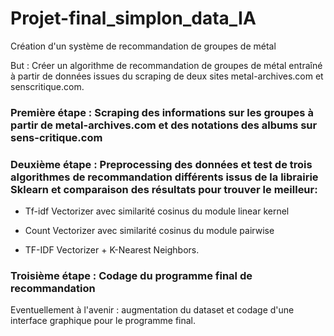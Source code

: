 # Projet-final_simplon_data_IA
Création d'un système de recommandation de groupes de métal

But : Créer un algorithme de recommandation de groupes de métal entraîné à partir de données issues du scraping de deux sites metal-archives.com et senscritique.com. 

### Première étape : Scraping des informations sur les groupes à partir de metal-archives.com et des notations des albums sur sens-critique.com

### Deuxième étape : Preprocessing des données et test de trois algorithmes de recommandation différents issus de la librairie Sklearn et comparaison des résultats pour trouver le meilleur: 

- Tf-idf Vectorizer avec similarité cosinus du module linear kernel

- Count Vectorizer avec similarité cosinus du module pairwise 

- TF-IDF Vectorizer + K-Nearest Neighbors. 

### Troisième étape : Codage du programme final de recommandation 

Eventuellement à l'avenir : augmentation du dataset et codage d'une interface graphique pour le programme final. 
